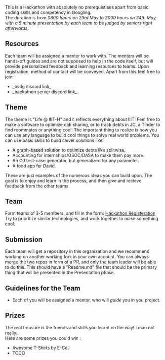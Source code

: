 This is a Hackathon with absolutely no prerequistises apart from basic coding skills and competency in Googling.<br>The duration is from _0800 hours on 23rd May to 2000 hours on 24th May, with a 5 minute presentation by each team to be judged by seniors right afterwards_.

## Resources
Each team will be assigned a mentor to work with. The mentors will be hands-off guides and are not supposed to help in the code itself, but will provide personalized feedback and learning resources to teams. Upon registration, method of contact will be conveyed.
Apart from this feel free to join:<br>
<ul>
  <li> _osdg discord link_</li>
  <li> _hackathon server discord link_ </li>
 </ul>

## Theme
The theme is "Life @ IIIT-H" and it reflects everything about IIIT! Feel free to make a software to optimize cab sharing, or to track debts in JC, a Tinder to find roommates or anything cool! The important thing to realize is how you can use any language to build cool things to solve real world problems. You can use basic skills to build clever solutions like:

  - A graph-based solution to optimize debts like splitwise.
  - Accounting for internships/GSOC/DASA to make them pay more.
  - An OJ test-case generator, but generalized for any parameter.
  - A food app for David.

These are just examples of the numerous ideas you can build upon. The goal is to enjoy and learn in the process, and then give and recieve feedback from the other teams.
  
## Team
Form teams of 3-5 members, and fill in the form: <a href = "https://forms.gle/s5QR718rv2ft3ZFC8"> Hackathon Registeration</a> <br>
Try to prioritize similar technologies, and work together to make something cool.

## Submission
Each team will get a repository in this organization and we recommend working on another working fork in your own account. You can always merge the two repos in form of a PR, and only the team leader will be able to do this. This should have a "Readme.md" file that should be the primary thing that will be presented in the Presentation phase.

## Guidelines for the Team
- Each of you will be assigned a mentor, who will *guide* you in you project.

## Prizes
The real treasure is the friends and skills you learnt on the way! Lmao not really..<br>
Here are some prizes you could win :
<ul>
  <li>Awesome T-Shirts by E-Cell</li>
  <li>TODO</li>
  </ul>

